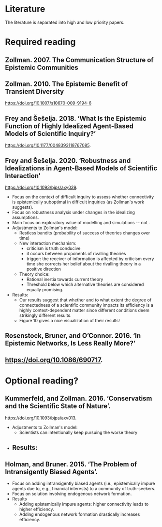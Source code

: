 # Literature
The literature is separated into high and low priority papers. 

# Required reading

## Zollman. 2007. The Communication Structure of Epistemic Communities

## Zollman. 2010. The Epistemic Benefit of Transient Diversity
https://doi.org/10.1007/s10670-009-9194-6 

## Frey and Šešelja. 2018. ‘What Is the Epistemic Function of Highly Idealized Agent-Based Models of Scientific Inquiry?’ 
https://doi.org/10.1177/0048393118767085.

## Frey and Šešelja. 2020. ‘Robustness and Idealizations in Agent-Based Models of Scientific Interaction’
https://doi.org/10.1093/bjps/axy039.
- Focus on the context of difficult inquiry to assess whether connectivity is epistemically suboptimal in difficult inquiries (as Zollman's work suggests). 
- Focus on robustness analysis under changes in the idealizing assumptions. 
- Main focus on exploratory value of modelling and simulations -- not .
- Adjustments to Zollman's model:
    - Restless bandits (probability of success of theories changes over time)
    - New interaction mechanism:
        - criticism is truth conducive
        - it occurs between proponents of rivalling theories
        - trigger: the receiver of information is affected by criticism every time she corrects her belief about the rivalling theory in a positive direction
    - Theory choice:
        - Rational inertia towards current theory
        - Threshold below which alternative theories are considered equally promising. 
- Results: 
    - Our results suggest that whether and to what extent the degree of connectedness of a scientific community impacts its efficiency is a highly context-dependent matter since different conditions deem strikingly different results.
    - Figure 10 gives a nice visualization of their results!

## Rosenstock, Bruner, and O’Connor. 2016. ‘In Epistemic Networks, Is Less Really More?’ 
https://doi.org/10.1086/690717.
- 

# Optional reading?

## Kummerfeld, and Zollman. 2016. ‘Conservatism and the Scientific State of Nature’. 
https://doi.org/10.1093/bjps/axv013.
- Adjustments to Zollman's model:
    - Scientists can intentionally keep pursuing the worse theory
- Results:
    - 

## Holman, and Bruner. 2015. ‘The Problem of Intransigently Biased Agents’. 
- Focus on adding intransigently biased agents (i.e., epistemically impure agents due to, e.g., financial interests) to a community of truth-seekers. 
- Focus on solution involving endogenous network formation.
- Results
    - Adding epistemically impure agents: higher connectivity leads to higher efficiency.
    - Adding endogenous network formation drastically increases efficiency. 

